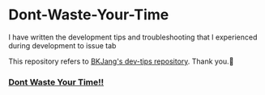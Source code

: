 # Dont-Waste-Your-Time

I have written the development tips and troubleshooting that I experienced during development to issue tab

This repository refers to [BKJang's dev-tips repository](https://github.com/BKJang/dev-tips). Thank you.🙏

### [Dont Waste Your Time!!](https://github.com/SeonHyungJo/Dont_Waste_Your_Time/issues)

